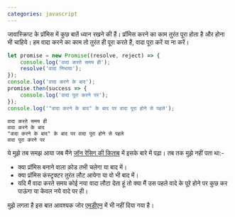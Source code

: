 ```yaml
---
categories: javascript
---
```


जावास्क्रिप्ट के प्रॉमिस में कुछ बातें ध्यान रखने की हैं। प्रॉमिस करने का काम तुरंत पूरा होता है और होना भी चाहिये। हम वादा करने का काम तो तुरंत ही पूरा करते हैं, वादा पूरा करें या ना करें।
```javascript
let promise = new Promise((resolve, reject) => {
	console.log('वादा करते समय ही');
	resolve('वादा निभाया');
});
console.log('वादा करने के बाद');
promise.then(success => {
	console.log('वादा पूरा करने पर');
});
console.log('"वादा करने के बाद" के बाद पर वादा पूरा होने से पहले');
```
```
वादा करते समय ही
वादा करने के बाद
"वादा करने के बाद" के बाद पर वादा पूरा होने से पहले
वादा पूरा करने पर
```

ये मुझे तब समझ आया जब मैंने [जॉन रेसिग की किताब](https://www.manning.com/books/secrets-of-the-javascript-ninja) में इसके बारे में पढ़ा। तब तक मुझे नहीं पता था:-
- क्या प्रॉमिस बनाने वाला को़ड तभी चलेगा या बाद में। 
- क्या प्रॉमिस कंस्ट्रक्टर तुरंत लौट आयेगा या वो भी बाद में। 
- यदि मैं वादा करते समय कोई नया वादा लौटा देता हूं तो क्या मैं उस पहले वादे के पूरे होने पर कुछ कर पाऊंगा या केवल नये वादे पर ही।

मुझे लगता है इस बात आवश्यक जोर [एमडीएन](https://developer.mozilla.org/en-US/docs/Web/JavaScript/Guide/Using_promises) में भी नहीं दिया गया है।
